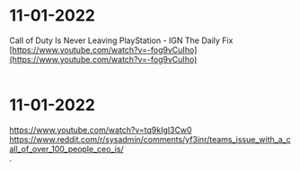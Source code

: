 # 11-01-2022
Call of Duty Is Never Leaving PlayStation - IGN The Daily Fix <br> [https://www.youtube.com/watch?v=-fog9vCuIho](https://www.youtube.com/watch?v=-fog9vCuIho) <br><br>
# 11-01-2022
https://www.youtube.com/watch?v=tq9kIgI3Cw0 <br>
https://www.reddit.com/r/sysadmin/comments/yf3inr/teams_issue_with_a_call_of_over_100_people_ceo_is/ <br>
.
